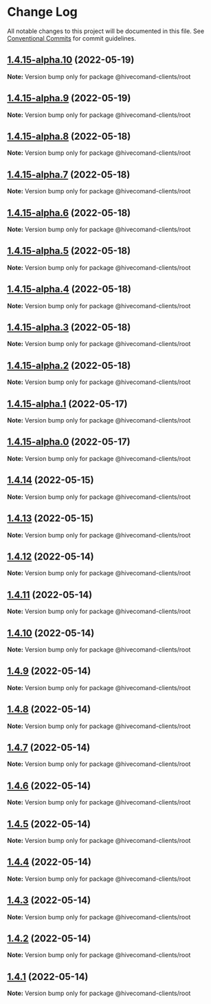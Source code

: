 # Change Log

All notable changes to this project will be documented in this file.
See [Conventional Commits](https://conventionalcommits.org) for commit guidelines.

## [1.4.15-alpha.10](https://github.com/TheTechCompany/HiveCommandClient/compare/v1.4.15-alpha.9...v1.4.15-alpha.10) (2022-05-19)

**Note:** Version bump only for package @hivecomand-clients/root





## [1.4.15-alpha.9](https://github.com/TheTechCompany/HiveCommandClient/compare/v1.4.15-alpha.8...v1.4.15-alpha.9) (2022-05-19)

**Note:** Version bump only for package @hivecomand-clients/root





## [1.4.15-alpha.8](https://github.com/TheTechCompany/HiveCommandClient/compare/v1.4.15-alpha.7...v1.4.15-alpha.8) (2022-05-18)

**Note:** Version bump only for package @hivecomand-clients/root





## [1.4.15-alpha.7](https://github.com/TheTechCompany/HiveCommandClient/compare/v1.4.15-alpha.6...v1.4.15-alpha.7) (2022-05-18)

**Note:** Version bump only for package @hivecomand-clients/root





## [1.4.15-alpha.6](https://github.com/TheTechCompany/HiveCommandClient/compare/v1.4.15-alpha.5...v1.4.15-alpha.6) (2022-05-18)

**Note:** Version bump only for package @hivecomand-clients/root





## [1.4.15-alpha.5](https://github.com/TheTechCompany/HiveCommandClient/compare/v1.4.15-alpha.4...v1.4.15-alpha.5) (2022-05-18)

**Note:** Version bump only for package @hivecomand-clients/root





## [1.4.15-alpha.4](https://github.com/TheTechCompany/HiveCommandClient/compare/v1.4.15-alpha.3...v1.4.15-alpha.4) (2022-05-18)

**Note:** Version bump only for package @hivecomand-clients/root





## [1.4.15-alpha.3](https://github.com/TheTechCompany/HiveCommandClient/compare/v1.4.15-alpha.2...v1.4.15-alpha.3) (2022-05-18)

**Note:** Version bump only for package @hivecomand-clients/root





## [1.4.15-alpha.2](https://github.com/TheTechCompany/HiveCommandClient/compare/v1.4.15-alpha.1...v1.4.15-alpha.2) (2022-05-18)

**Note:** Version bump only for package @hivecomand-clients/root





## [1.4.15-alpha.1](https://github.com/TheTechCompany/HiveCommandClient/compare/v1.4.15-alpha.0...v1.4.15-alpha.1) (2022-05-17)

**Note:** Version bump only for package @hivecomand-clients/root





## [1.4.15-alpha.0](https://github.com/TheTechCompany/HiveCommandClient/compare/v1.4.14...v1.4.15-alpha.0) (2022-05-17)

**Note:** Version bump only for package @hivecomand-clients/root





## [1.4.14](https://github.com/TheTechCompany/HiveCommandClient/compare/v1.4.13...v1.4.14) (2022-05-15)

**Note:** Version bump only for package @hivecomand-clients/root





## [1.4.13](https://github.com/TheTechCompany/HiveCommandClient/compare/v1.4.12...v1.4.13) (2022-05-15)

**Note:** Version bump only for package @hivecomand-clients/root





## [1.4.12](https://github.com/TheTechCompany/HiveCommandClient/compare/v1.4.11...v1.4.12) (2022-05-14)

**Note:** Version bump only for package @hivecomand-clients/root





## [1.4.11](https://github.com/TheTechCompany/HiveCommandClient/compare/v1.4.10...v1.4.11) (2022-05-14)

**Note:** Version bump only for package @hivecomand-clients/root





## [1.4.10](https://github.com/TheTechCompany/HiveCommandClient/compare/v1.4.9...v1.4.10) (2022-05-14)

**Note:** Version bump only for package @hivecomand-clients/root





## [1.4.9](https://github.com/TheTechCompany/HiveCommandClient/compare/v1.4.8...v1.4.9) (2022-05-14)

**Note:** Version bump only for package @hivecomand-clients/root





## [1.4.8](https://github.com/TheTechCompany/HiveCommandClient/compare/v1.4.7...v1.4.8) (2022-05-14)

**Note:** Version bump only for package @hivecomand-clients/root





## [1.4.7](https://github.com/TheTechCompany/HiveCommandClient/compare/v1.4.6...v1.4.7) (2022-05-14)

**Note:** Version bump only for package @hivecomand-clients/root





## [1.4.6](https://github.com/TheTechCompany/HiveCommandClient/compare/v1.4.5...v1.4.6) (2022-05-14)

**Note:** Version bump only for package @hivecomand-clients/root





## [1.4.5](https://github.com/TheTechCompany/HiveCommandClient/compare/v1.4.4...v1.4.5) (2022-05-14)

**Note:** Version bump only for package @hivecomand-clients/root





## [1.4.4](https://github.com/TheTechCompany/HiveCommandClient/compare/v1.4.3...v1.4.4) (2022-05-14)

**Note:** Version bump only for package @hivecomand-clients/root





## [1.4.3](https://github.com/TheTechCompany/HiveCommandClient/compare/v1.4.2...v1.4.3) (2022-05-14)

**Note:** Version bump only for package @hivecomand-clients/root





## [1.4.2](https://github.com/TheTechCompany/HiveCommandClient/compare/v1.4.1...v1.4.2) (2022-05-14)

**Note:** Version bump only for package @hivecomand-clients/root





## [1.4.1](https://github.com/TheTechCompany/HiveCommandClient/compare/v1.4.1-alpha.152...v1.4.1) (2022-05-14)

**Note:** Version bump only for package @hivecomand-clients/root

